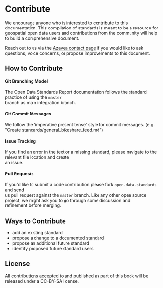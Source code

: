 # Contribute

We encourage anyone who is interested to contribute to this documentation. This compilation of standards is meant to be a resource for geospatial open data users and contributions from the community will help to build a comprehensive document.

Reach out to us via the [Azavea contact page](https://www.azavea.com/contact-us/) if you would like to ask questions, voice concerns, or propose improvements to this document.

## How to Contribute

#### Git Branching Model

The Open Data Standards Report documentation follows the standard practice of using the `master`  
branch as main integration branch.

#### Git Commit Messages

We follow the 'imperative present tense' style for commit messages. \(e.g.  
"Create standards/general\_bikeshare\_feed.md"\)

#### Issue Tracking

If you find an error in the text or a missing standard,  please navigate to the relevant file location and create  
an issue.

#### Pull Requests

If you'd like to submit a code contribution please fork `open-data-standards` and send  
us pull request against the `master` branch. Like any other open source  
project, we might ask you to go through some discussion and  
refinement before merging.

## Ways to Contribute

* add an existing standard
* propose a change to a documented standard
* propose an additional future standard
* identify proposed future standard users

## License

All contributions accepted to and published as part of this book will be released under a CC-BY-SA license.


